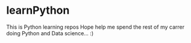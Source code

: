 # learnPython
This is Python learning repos
Hope help me spend the rest of my carrer doing Python and Data science... :)
